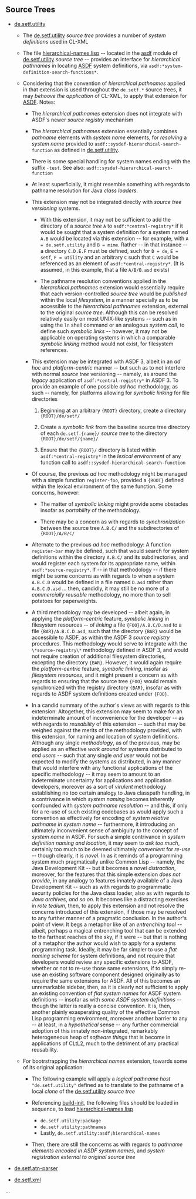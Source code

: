 
## Source Trees

*   [de.setf.utility][utility]

    *   The [de.setf.utility][utility] _source tree_ provides a number
        of _system definitions_ used in CL-XML
        
    *   The file [hierarchical-names.lisp][hiernames] -- located in the
        [asdf][util-asdf] module of [de.setf.utility][utility] _source
        tree_ -- provides an interface for _hierarchical pathnames_ in
        locating [ASDF][asdf] system
        definitions, via `asdf:*system-definition-search-functions*`.
        
    *   Considering that the convention of _hierarchical
        pathnames_ applied in that extension is used throughout the
        `de.setf.*` source trees, it may _behoove the application_ of
        CL-XML, to apply that extension for [ASDF][asdf]. Notes:
        
        * The _hierarchical pathnames_ extension does not integrate
          with ASDF's newer _source registry_ mechanism

        * The _hierarchical pathnames_ extension essentially combines
          _pathname_ elements with _system name_ elements, for
          _resolving_ a _system name_ provided to
          `asdf::sysdef-hierarchical-search-function` as defined in
          [de.setf.utility][utility].

        * There is some special handling for system names ending with
          the suffix `-test`. See also:
          `asdf::sysdef-hierarchical-search-function`

        * At least superficially, it might resemble something with
          regards to pathname resolution for Java _class loaders_.

        * This extension may not be integrated directly with
          _source tree versioning_ systems.

            * With this extension, it may not be sufficient to add the 
              directory of a _source tree_ `A` to
              `asdf:*central-registry*` if it would be sought that a
              system definition for a system named `A.B` would be 
              located via this extension -- for example, with `A =
              de.setf.utility` and `B = mime`. Rather -- in that
              instance -- a directory `C.D.E.F` must be defined, such
              for `D = de`, `E = setf`, `F = utility` and an arbitrary
              `C` such that `C` would be referenced as an element of
              `asdf:*central-registry*`. (It is assumed, in this
              example, that a file `A/B/B.asd` exists)

            * The pathname resolution conventions applied in the
              _hierarchical pathnames_ extension would essentially
              require that each version-controlled _source tree_ would
              be _published_ within the local _filesystem_, in a
              manner specially as to be accessible to the _hierarchical
              pathnames_ extension, external to the original _source
              tree_. Although this can be resolved relatively easily
              on most UNIX-like systems -- such as in using the `ln`
              shell command or an analogous _system call_, to define
              such _symbolic links_ -- however, it may not be
              applicable on operating systems in which a comparable
              _symbolic linking_ method would not exist, for
              filesystem references.

        * This extension may be integrated with ASDF 3, albeit in an
          _ad hoc_ and _platform-centric_ manner -- but such as to not
          interfere with normal _source tree_ versioning -- namely, as 
          around the _legacy_ application of `asdf:*central-registry*`
          in ASDF 3. To provide an example of one possible _ad hoc_
          methodology, as such -- namely, for platforms allowing for
          _symbolic linking_ for file directories
          
            1. Beginning at an arbitrary `{ROOT}` directory, create a
               directory `{ROOT}/de/setf/`
               
            2. Create a _symbolic link_ from the baseline source tree
               directory of each `de.setf.{name}/`  _source tree_ to
               the directory `{ROOT}/de/setf/{name}/` 
               
            3. Ensure that the `{ROOT}/` directory is listed within
               `asdf:*central-registry*` in the _lexical environment_
               of any function call to
               `asdf::sysdef-hierarchical-search-function`
               
        * Of course, the previous _ad hoc_ methodology might be
          managed with a simple function `register-foo`,
          provided a `{ROOT}` defined within the lexical environment
          of the same function. Some concerns, however:
          
            * The matter of _symbolic linking_ might provide some
              obstacles insofar as _portability_ of the methodology.

            * There may be a concern as with regards to
              _synchronization_ between the source tree `A.B.C/` and
              the subdirectories of `{ROOT}/A/B/C/`

        * Alternate to the previous _ad hoc_ methodology: A function
          `register-bar` may be defined, such that would search for
          system definitions within the directory `A.B.C/` and its
          subdirectories, and would register each system for its
          appropriate name, within `asdf:*source-registry*`. If -- in
          that methodology -- if there might be some concerns as with
          regards to when a system `A.B.C.D` would be defined in a
          file named `D.asd` rather than `A.B.C.D.asd` ... then,
          candidly, it may still be no more of a _commercially
          reusable_ methodology, no more than to sell potatoes for
          paperweights.

        * A third methodology may be developed -- albeit again, in
          applying the _platform-centric_ feature, _symbolic linking_
          in filesystem resources -- of _linking_ a file
          `{FOO}/A.B.C/D.asd` to a file `{BAR}/A.B.C.D.asd`, such that
          the directory `{BAR}` would be accessible to ASDF, as within
           the ASDF 3 _source registry_ procedures. This methodology
           would serve to integrate with the `\*source-registry\*`
           methodology defined in ASDF 3, and would not require
           creation of additional filesystem directories, excepting
           the directory `{BAR}`. However, it would again require the
           _platform-centric_ feature, _symbolic linking_, insofar
           as _filesystem resources_, and it might present a concern
           as with regards to ensuring that the source tree `{FOO}`
           would remain synchronized with the registry directory
           `{BAR}`, insofar as with regards to ASDF system definitions
           created under `{FOO}`.

        * In a candid summary of the author's views as with regards
          to this extension: Altogether, this extension may seem to
          make for an indeterminate amount of inconvenience for the
          developer -- as with regards to  _reusability_ of this
          extension -- such that may be weighed against the merits of
          the methodology provided, with this extension, for naming
          and location of system definitions. Although any single
          _methodology_, as of the previous, may be applied as an
          effective _work around_ for systems distributed to _end
          users_  -- such that any single _end user_ would not be
          expected to modify the systems as distributed, in any manner
          that would interfere with any functional applications of the
          specific methodology -- it may seem to amount to an
          indeterminate uncertainty for applications and application
          developers, moreover as a sort of _virulent_ methodology
          establishing no too certain analogy to Java classpath
          handling, in a contrivance in which _system naming_ becomes
          inherently confounded with _system pathname resolution_ --
          and this, if only for a re-use of such existing codebases as
          would apply such a convention as effectively for encoding of
          _system relative pathname in system name_ -- furthermore, it
          introducing an ultimately inconvenient sense of ambiguity to
          the concept of _system name_ in ASDF. For such a simple 
          contrivance in _system definition naming and location_, it
          may seem to _ask too much_, certainly too much to be
          deemed ultimately _convenient_ for _re-use_ -- though
          clearly, it is _novel_. In as it reminds of a programming
          system much pragmatically unlike Common Lisp -- namely, the
          Java Development Kit -- but it becomes a _novel
          distraction_, moreover, for the features that this simple
          extension _does not provide_, in any analogy to features
          innately available of a Java Development Kit -- such as with
          regards to  programmatic security  policies for the Java
          class loader, also as with regards  to _Java archives_, _and
          so on_. It becomes like a distracting exercises in _rote
          tedium_, then, to apply this extension and not resolve the
          concerns introduced of this extension, if those may be
          resolved to any further manner of a pragmatic conclusion. In
          the author's point of view: It begs a metaphor like of an
          _entrenching tool_ -- albeit, perhaps a magical entrenching
          tool that can be extended to the farthest reaches of the
          sky, if it were -- but that is nothing of a metaphor the
          author would wish to apply for a 
          systems programming task. Ideally, it may be far simpler
          to use a _flat naming scheme_ for system definitions, and
          not require  that developers would review any specific
          extensions to ASDF, whether or not to re-use those same
          extensions, if to simply re-use an existing software
          component designed originally as to require the same
          extensions for ASDF. All of this becomes an unremarkable
          sidebar, then, as it is clearly not sufficient to apply an
          existing convention of _flat system names_ for ASDF system 
          definitions -- insofar as with _some ASDF system
          definitions_ -- though the latter is really a concise
          convention. It is, then, another plainly exasperating
          quality of the effective Common Lisp programming
          environment, moreover another barrier to any -- at least, in
          a _hypothetical_ sense -- any further commercial adoption of
          this innately non-integrated, remarkably heterogeneous heap
          of _software things_ that is become in applications of
          CLtL2, much to the detriment of any practical reusability.

    *   For bootrstrapping the _hierarchical names_ extension,
        towards some of its original application:

        * The following example will apply a _logical pathname host_
          `"de.setf.utility"` defined as to translate to the pathname of 
          a local _clone_ of the [de.setf.utility][utility] *source
          tree*
        
        *   Referencing [build-init][build-init],
            the following files should be loaded in sequence, to
            load [hierarchical-names.lisp][hiernames]

            * `de.setf.utility:package`
            * `de.setf.utility:pathnames`
            * Lastly, `de.setf.utility:asdf;hierarchical-names`
            
        * Then, there are still the concerns as with regards to
          _pathname elements encoded in ASDF system names_, and
          _system registration external to original source tree_
    
*   [de.setf.atn-parser][atn-parser]

*   [de.setf.xml][cl-xml]

...

[utility]: https://github.com/lisp/de.setf.utility
[hiernames]: https://github.com/lisp/de.setf.utility/blob/master/asdf/hierarchical-names.lisp
[util-asdf]: https://github.com/lisp/de.setf.utility/tree/master/asdf
[asdf]: http://common-lisp.net/project/asdf/
[build-init]: https://github.com/lisp/de.setf.utility/blob/master/build-init.lisp
[atn-parser]: https://github.com/lisp/de.setf.atn-parser
[cl-xml]: http://de.setf.xml/
           

<!--  LocalWords:  hiernames asdf util pathnames ASDF's pathname de -->
<!--  LocalWords:  versioning setf filesystem ln hoc asd -->
<!--  LocalWords:  centric subdirectories reusability CLtL -->
<!--  LocalWords:  classpath codebases bootrstrapping init -->
<!--  LocalWords:  atn xml -->

